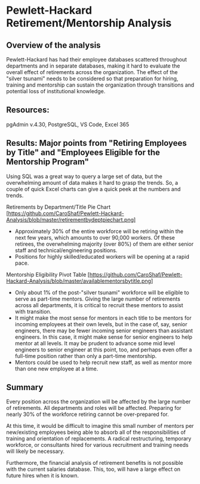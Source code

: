 # Pewlett-Hackard Retirement/Mentorship Analysis

## Overview of the analysis
Pewlett-Hackard has had their employee databases scattered throughout departments and in separate databases, making it hard to evaluate the overall effect of retirements across
the organization.  The effect of the "silver tsunami" needs to be considered so that preparation for hiring, training and mentorship can sustain the organization through
transitions and potential loss of institutional knowledge. 

## Resources: 
pgAdmin v.4.30, PostgreSQL, VS Code, Excel 365

## Results: Major points from "Retiring Employees by Title" and "Employees Eligible for the Mentorship Program"
Using SQL was a great way to query a large set of data, but the overwhelming amount of data makes it hard to grasp the trends.  So, a couple of quick Excel charts can give a quick peek at the numbers and trends.

Retirements by Department/Title Pie Chart [https://github.com/CaroShaf/Pewlett-Hackard-Analysis/blob/master/retirementbydeptpiechart.png]
* Approximately 30% of the entire workforce will be retiring within the next few years, which amounts to over 90,000 workers.  Of these retirees, the overwhelming majority (over
80%) of them are either senior staff and technical/engineering positions.
* Positions for highly skilled/educated workers will be opening at a rapid pace.

Mentorship Eligibility Pivot Table [https://github.com/CaroShaf/Pewlett-Hackard-Analysis/blob/master/availablementorsbytitle.png]
* Only about 1% of the post-"silver tsunami" workforce will be eligible to serve as part-time mentors.  Giving the large number of retirements across all departments, it is
critical to recruit these mentors to assist with transition.  
* It might make the most sense for mentors in each title to be mentors for incoming employees at their own levels, but in the case of, say, senior engineers, there may be fewer
incoming senior engineers than assistant engineers.  In this case, it might make sense for senior engineers to help mentor at all levels.  It may be prudent to advance some mid
level engineers to senior engineer at this point, too, and perhaps even offer a full-time position rather than only a part-time mentorship.
* Mentors could be used to help recruit new staff, as well as mentor more than one new employee at a time.


## Summary
Every position across the organization will be affected by the large number of retirements.  All departments and roles will be affected.  Preparing for nearly 30% of the
workforce retiring cannot be over-prepared for.

At this time, it would be difficult to imagine this small number of mentors per new/existing employees being able to absorb all of the responsibilities of training and
orientation of replacements.  A radical restructuring, temporary workforce, or consultants hired for various recruitment and training needs will likely be necessary.  

Furthermore, the financial analysis of retirement benefits is not possible with the current salaries database.  This, too, will have a large effect on future hires when it is
known.
